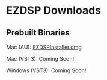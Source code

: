 # EZDSP Downloads

## Prebuilt Binaries

Mac (AU): [EZDSPInstaller.dmg](./assets/EZDSPInstaller.dmg)

Mac (VST3): Coming Soon!

Windows (VST3): Coming Soon!
